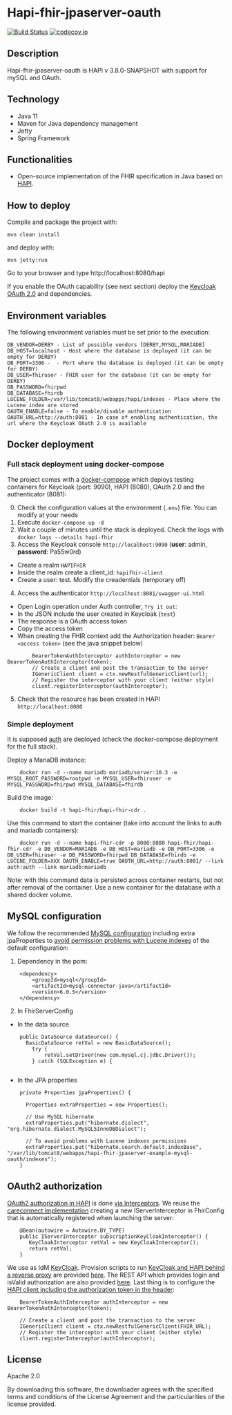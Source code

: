 # Hapi-fhir-jpaserver-oauth

[![Build Status](https://travis-ci.org/AriHealth/hapi-fhir-jpaserver-oauth.svg?branch=master)](https://travis-ci.org/AriHealth/hapi-fhir-jpaserver-oauth) [![codecov.io](https://codecov.io/gh/AriHealth/hapi-fhir-jpaserver-oauth/branch/master/graphs/badge.svg)](http://codecov.io/gh/AriHealth/hapi-fhir-jpaserver-oauth)

## Description

Hapi-fhir-jpaserver-oauth is HAPI v 3.8.0-SNAPSHOT with support for mySQL and OAuth. 

## Technology

- Java 11
- Maven for Java dependency management
- Jetty
- Spring Framework 

## Functionalities

- Open-source implementation of the FHIR specification in Java based on [HAPI](http://hapifhir.io/).

## How to deploy

Compile and package the project with:

```
mvn clean install
```

and deploy with:

```
mvn jetty:run
```

Go to your browser and type http://localhost:8080/hapi

If you enable the OAuth capability (see next section) deploy the [Keycloak OAuth 2.0](https://github.com/AriHealth/keycloak-auth) and dependencies.

## Environment variables

The following environment variables must be set prior to the execution:

	DB_VENDOR=DERBY - List of possible vendors [DERBY,MYSQL,MARIADB]
	DB_HOST=localhost - Host where the database is deployed (it can be empty for DERBY)
	DB_PORT=3306 -  - Port where the database is deployed (it can be empty for DERBY)
	DB_USER=fhiruser - FHIR user for the database (it can be empty for DERBY)
	DB_PASSWORD=fhirpwd
	DB_DATABASE=fhirdb
	LUCENE_FOLDER=/var/lib/tomcat8/webapps/hapi/indexes - Place where the Lucene index are stored
	OAUTH_ENABLE=false - To enable/disable authentication
	OAUTH_URL=http://auth:8081 - In case of enabling authentication, the url where the Keycloak OAuth 2.0 is available

## Docker deployment

### Full stack deployment using docker-compose

The project comes with a [docker-compose](https://docs.docker.com/compose/) which deploys testing containers for Keycloak (port: 9090), HAPI (8080), OAuth 2.0 and the authenticator (8081):

0. Check the configuration values at the environment (`.env`) file. You can modify at your needs
1. Execute `docker-compose up -d`
2. Wait a couple of minutes until the stack is deployed. Check the logs with `docker logs --details hapi-fhir`
3. Access the Keycloak console `http://localhost:9090` (**user**: admin, **password**: Pa55w0rd)
* Create a realm `HAPIFHIR`
* Inside the realm create a client_id: `hapifhir-client`
* Create a user: test. Modify the creadentials (temporary off)
4. Access the authenticator `http://localhost:8081/swagger-ui.html`
* Open Login operation under Auth controller, `Try it out`:
* In the JSON include the user created in Keycloak (`test`)
* The response is a OAuth access token
* Copy the access token
* When creating the FHIR context add the Authorization header: `Bearer <access token>` (see the java snippet below)
```
		BearerTokenAuthInterceptor authInterceptor = new BearerTokenAuthInterceptor(token); 
		// Create a client and post the transaction to the server
		IGenericClient client = ctx.newRestfulGenericClient(url);
		// Register the interceptor with your client (either style)
		client.registerInterceptor(authInterceptor);
```
5. Check that the resource has been created in HAPI `http://localhost:8080`

### Simple deployment

It is supposed [auth](https://hub.docker.com/r/ccavero/keycloak-auth) are deployed (check the docker-compose deployment for the full stack).

Deploy a MariaDB instance:
```
	docker run -d --name mariadb mariadb/server:10.3 -e MYSQL_ROOT_PASSWORD=rootpwd -e MYSQL_USER=fhiruser -e MYSQL_PASSWORD=fhirpwd MYSQL_DATABASE=fhirdb
```

Build the image:
```
	docker build -t hapi-fhir/hapi-fhir-cdr .
```

Use this command to start the container (take into account the links to auth and mariadb containers): 
```
	docker run -d --name hapi-fhir-cdr -p 8080:8080 hapi-fhir/hapi-fhir-cdr -e DB_VENDOR=MARIADB -e DB_HOST=mariadb -e DB_PORT=3306 -e DB_USER=fhiruser -e DB_PASSWORD=fhirpwd DB_DATABASE=fhirdb -e LUCENE_FOLDER=XXX OAUTH_ENABLE=true OAUTH_URL=http://auth:8081/ --link auth:auth --link mariadb:mariadb 
```

Note: with this command data is persisted across container restarts, but not after removal of the container. Use a new container for the database with a shared docker volume.

## MySQL configuration

We follow the recommended [MySQL configuration](https://groups.google.com/forum/#!topic/hapi-fhir/ValHrT3hAj0) including extra jpaProperties to [avoid permission problems with Lucene indexes](https://groups.google.com/forum/#!topic/hapi-fhir/wyh4TEpUuSA) of the default configuration:

1. Dependency in the pom:
```
    <dependency>
        <groupId>mysql</groupId>
        <artifactId>mysql-connector-java</artifactId>
        <version>6.0.5</version>
    </dependency>
```
2. In FhirServerConfig

* In the data source
  
```
    public DataSource dataSource() {
      BasicDataSource retVal = new BasicDataSource();
        try {
            retVal.setDriver(new com.mysql.cj.jdbc.Driver());
        } catch (SQLException e) {
        
```

* In the JPA properties

```
    private Properties jpaProperties() {

      Properties extraProperties = new Properties();

      // Use MySQL hibernate
      extraProperties.put("hibernate.dialect", "org.hibernate.dialect.MySQL5InnoDBDialect");
	  
      // To avoid problems with Lucene indexes permissions
      extraProperties.put("hibernate.search.default.indexBase", "/var/lib/tomcat8/webapps/hapi-fhir-jpaserver-example-mysql-oauth/indexes");
    }
```

## OAuth2 authorization

[OAuth2 authorization in HAPI](http://hapifhir.io/doc_rest_server_security.html#Authorization_Interceptor) is done [via Interceptors](http://hapifhir.io/doc_rest_server_interceptor.html). We reuse the [careconnect implementation](https://github.com/nhsconnect/careconnect-reference-implementation/blob/master/ccri-fhirgatewayhttps/src/main/java/uk/nhs/careconnect/ri/gateway/https/oauth2/OAuthTokenUtil.java) creating a new IServerInterceptor in FhirConfig that is automatically registered when launching the server:
```
    @Bean(autowire = Autowire.BY_TYPE)
    public IServerInterceptor subscriptionKeyCloakInterceptor() {
       KeyCloakInterceptor retVal = new KeyCloakInterceptor();
       return retVal;
    }
```

We use as IdM [KeyCloak](http://www.keycloak.org/). Provision scripts to run [KeyCloak and HAPI behind a reverse proxy](https://github.com/Codingpedia/codingmarks-api/wiki/Keycloak-Setup-for-Production) are provided [here](https://github.com/AriHealth/puppet-ari). The REST API which provides login and isValid authorization are also provided [here](https://github.com/AriHealth/keycloak-auth). Last thing is to configure the [HAPI client including the authorization token in the header](http://hapifhir.io/doc_rest_client_interceptor.html):

```
    BearerTokenAuthInterceptor authInterceptor = new BearerTokenAuthInterceptor(token);

    // Create a client and post the transaction to the server
    IGenericClient client = ctx.newRestfulGenericClient(FHIR_URL);
    // Register the interceptor with your client (either style)
    client.registerInterceptor(authInterceptor);
```


## License

Apache 2.0

By downloading this software, the downloader agrees with the specified terms and conditions of the License Agreement and the particularities of the license provided.